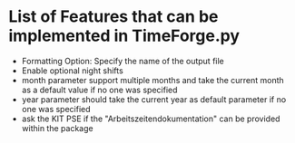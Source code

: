 # List of Features that can be implemented in TimeForge.py

- Formatting Option: Specify the name of the output file
- Enable optional night shifts
- month parameter support multiple months and take the current month as a default value if no one was specified
- year parameter should take the current year as default parameter if no one was specified
- ask the KIT PSE if the "Arbeitszeitendokumentation" can be provided within the package
